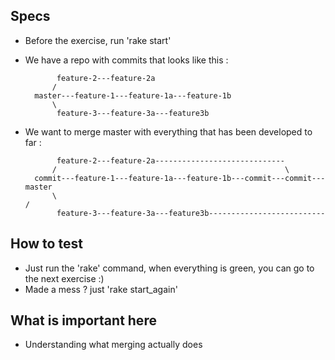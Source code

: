 ## Specs
- Before the exercise, run 'rake start'

- We have a repo with commits that looks like this : 
 
             feature-2---feature-2a
            /
        master---feature-1---feature-1a---feature-1b
            \
             feature-3---feature-3a---feature3b


- We want to merge master with everything that has been developed to far : 

             feature-2---feature-2a-----------------------------
            /                                                   \
        commit---feature-1---feature-1a---feature-1b---commit---commit---master
            \                                                            /
             feature-3---feature-3a---feature3b--------------------------

## How to test
- Just run the 'rake' command, when everything is green, you can go to the next exercise :)
- Made a mess ? just 'rake start_again'

## What is important here 
- Understanding what merging actually does

